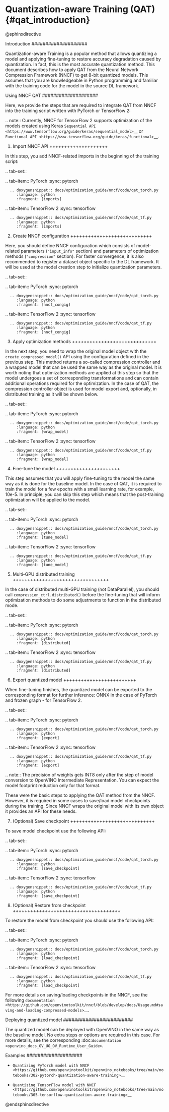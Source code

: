 # Quantization-aware Training (QAT) {#qat_introduction}

@sphinxdirective

Introduction
####################

Quantization-aware Training is a popular method that allows quantizing a model and applying fine-tuning to restore accuracy 
degradation caused by quantization. In fact, this is the most accurate quantization method. This document describes how to 
apply QAT from the Neural Network Compression Framework (NNCF) to get 8-bit quantized models. This assumes that you are 
knowledgeable in Python programming and familiar with the training code for the model in the source DL framework.

Using NNCF QAT
####################

Here, we provide the steps that are required to integrate QAT from NNCF into the training script written with 
PyTorch or TensorFlow 2:

.. note::
   Currently, NNCF for TensorFlow 2 supports optimization of the models created using Keras 
   `Sequential API <https://www.tensorflow.org/guide/keras/sequential_model>`__ or 
   `Functional API <https://www.tensorflow.org/guide/keras/functional>`__.

1. Import NNCF API
++++++++++++++++++++

In this step, you add NNCF-related imports in the beginning of the training script:

.. tab-set::

   .. tab-item:: PyTorch
      :sync: pytorch
      
      .. doxygensnippet:: docs/optimization_guide/nncf/code/qat_torch.py
         :language: python
         :fragment: [imports]
         
   .. tab-item:: TensorFlow 2
      :sync: tensorflow        

      .. doxygensnippet:: docs/optimization_guide/nncf/code/qat_tf.py
         :language: python
         :fragment: [imports]         

2. Create NNCF configuration
++++++++++++++++++++++++++++

Here, you should define NNCF configuration which consists of model-related parameters (``"input_info"`` section) and parameters 
of optimization methods (``"compression"`` section). For faster convergence, it is also recommended to register a dataset object 
specific to the DL framework. It will be used at the model creation step to initialize quantization parameters.

.. tab-set::

   .. tab-item:: PyTorch
      :sync: pytorch
      
      .. doxygensnippet:: docs/optimization_guide/nncf/code/qat_torch.py
         :language: python
         :fragment: [nncf_congig]
         
   .. tab-item:: TensorFlow 2
      :sync: tensorflow        

      .. doxygensnippet:: docs/optimization_guide/nncf/code/qat_tf.py
         :language: python
         :fragment: [nncf_congig] 
         

3. Apply optimization methods
+++++++++++++++++++++++++++++

In the next step, you need to wrap the original model object with the ``create_compressed_model()`` API using the configuration 
defined in the previous step. This method returns a so-called compression controller and a wrapped model that can be used the 
same way as the original model. It is worth noting that optimization methods are applied at this step so that the model 
undergoes a set of corresponding transformations and can contain additional operations required for the optimization. In 
the case of QAT, the compression controller object is used for model export and, optionally, in distributed training as it 
will be shown below.

.. tab-set::

   .. tab-item:: PyTorch
      :sync: pytorch
      
      .. doxygensnippet:: docs/optimization_guide/nncf/code/qat_torch.py
         :language: python
         :fragment: [wrap_model]
         
   .. tab-item:: TensorFlow 2
      :sync: tensorflow        

      .. doxygensnippet:: docs/optimization_guide/nncf/code/qat_tf.py
         :language: python
         :fragment: [wrap_model]
         

4. Fine-tune the model
++++++++++++++++++++++

This step assumes that you will apply fine-tuning to the model the same way as it is done for the baseline model. In the 
case of QAT, it is required to train the model for a few epochs with a small learning rate, for example, 10e-5. In principle, 
you can skip this step which means that the post-training optimization will be applied to the model.

.. tab-set::

   .. tab-item:: PyTorch
      :sync: pytorch
      
      .. doxygensnippet:: docs/optimization_guide/nncf/code/qat_torch.py
         :language: python
         :fragment: [tune_model]
         
   .. tab-item:: TensorFlow 2
      :sync: tensorflow        

      .. doxygensnippet:: docs/optimization_guide/nncf/code/qat_tf.py
         :language: python
         :fragment: [tune_model]
         


5. Multi-GPU distributed training
+++++++++++++++++++++++++++++++++

In the case of distributed multi-GPU training (not DataParallel), you should call ``compression_ctrl.distributed()`` before 
the fine-tuning that will inform optimization methods to do some adjustments to function in the distributed mode.

.. tab-set::

   .. tab-item:: PyTorch
      :sync: pytorch
      
      .. doxygensnippet:: docs/optimization_guide/nncf/code/qat_torch.py
         :language: python
         :fragment: [distributed]
         
   .. tab-item:: TensorFlow 2
      :sync: tensorflow        

      .. doxygensnippet:: docs/optimization_guide/nncf/code/qat_tf.py
         :language: python
         :fragment: [distributed]
         
6. Export quantized model
+++++++++++++++++++++++++

When fine-tuning finishes, the quantized model can be exported to the corresponding format for further inference: ONNX in 
the case of PyTorch and frozen graph - for TensorFlow 2.

.. tab-set::

   .. tab-item:: PyTorch
      :sync: pytorch
      
      .. doxygensnippet:: docs/optimization_guide/nncf/code/qat_torch.py
         :language: python
         :fragment: [export]
         
   .. tab-item:: TensorFlow 2
      :sync: tensorflow        

      .. doxygensnippet:: docs/optimization_guide/nncf/code/qat_tf.py
         :language: python
         :fragment: [export]
         

.. note::
   The precision of weights gets INT8 only after the step of model conversion to OpenVINO Intermediate Representation. 
   You can expect the model footprint reduction only for that format.


These were the basic steps to applying the QAT method from the NNCF. However, it is required in some cases to save/load model 
checkpoints during the training. Since NNCF wraps the original model with its own object it provides an API for these needs.

7. (Optional) Save checkpoint
+++++++++++++++++++++++++++++

To save model checkpoint use the following API:

.. tab-set::

   .. tab-item:: PyTorch
      :sync: pytorch
      
      .. doxygensnippet:: docs/optimization_guide/nncf/code/qat_torch.py
         :language: python
         :fragment: [save_checkpoint]
         
   .. tab-item:: TensorFlow 2
      :sync: tensorflow        

      .. doxygensnippet:: docs/optimization_guide/nncf/code/qat_tf.py
         :language: python
         :fragment: [save_checkpoint]


8. (Optional) Restore from checkpoint
+++++++++++++++++++++++++++++++++++++

To restore the model from checkpoint you should use the following API:

.. tab-set::

   .. tab-item:: PyTorch
      :sync: pytorch
      
      .. doxygensnippet:: docs/optimization_guide/nncf/code/qat_torch.py
         :language: python
         :fragment: [load_checkpoint]
         
   .. tab-item:: TensorFlow 2
      :sync: tensorflow        

      .. doxygensnippet:: docs/optimization_guide/nncf/code/qat_tf.py
         :language: python
         :fragment: [load_checkpoint]
         

For more details on saving/loading checkpoints in the NNCF, see the following `documentation <https://github.com/openvinotoolkit/nncf/blob/develop/docs/Usage.md#saving-and-loading-compressed-models>`__.

Deploying quantized model
#########################

The quantized model can be deployed with OpenVINO in the same way as the baseline model. No extra steps or options are 
required in this case. For more details, see the corresponding :doc:`documentation <openvino_docs_OV_UG_OV_Runtime_User_Guide>`.

Examples
####################

* `Quantizing PyTorch model with NNCF <https://github.com/openvinotoolkit/openvino_notebooks/tree/main/notebooks/302-pytorch-quantization-aware-training>`__

* `Quantizing TensorFlow model with NNCF <https://github.com/openvinotoolkit/openvino_notebooks/tree/main/notebooks/305-tensorflow-quantization-aware-training>`__

@endsphinxdirective
